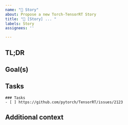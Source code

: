 ```yaml
---
name: "📖 Story"
about: Propose a new Torch-TensorRT Story
title: "📖 [Story] ... "
labels: Story
assignees: ''

---
```


## TL;DR
<!-- Summarize key objectives of the story being proposed -->

## Goal(s)
<!-- What are we trying to achieve here, what features + objectives does this story include? -->


## Tasks
```[tasklist]
### Tasks
- [ ] https://github.com/pytorch/TensorRT/issues/2123
```

## Additional context
<!-- Add any other context about the story -->
